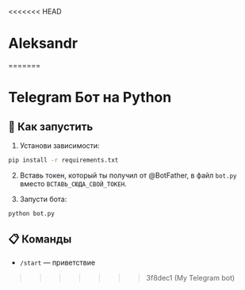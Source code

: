 <<<<<<< HEAD
# Aleksandr
=======

# Telegram Бот на Python

## 🚀 Как запустить

1. Установи зависимости:
```bash
pip install -r requirements.txt
```

2. Вставь токен, который ты получил от @BotFather, в файл `bot.py` вместо `ВСТАВЬ_СЮДА_СВОЙ_ТОКЕН`.

3. Запусти бота:
```bash
python bot.py
```

## 📋 Команды
- `/start` — приветствие
>>>>>>> 3f8dec1 (My Telegram bot)
